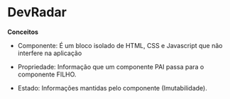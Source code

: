 # DevRadar

**Conceitos**

* Componente: É um bloco isolado de HTML, CSS e Javascript que não interfere na aplicação

* Propriedade: Informação que um componente PAI passa para o componente FILHO.

* Estado: Informações mantidas pelo componente (Imutabilidade).